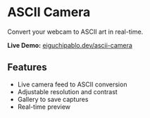 # ASCII Camera

Convert your webcam to ASCII art in real-time.

**Live Demo:** [eiguchipablo.dev/ascii-camera](https://eiguchipablo.dev/ascii-camera)

## Features

- Live camera feed to ASCII conversion
- Adjustable resolution and contrast
- Gallery to save captures
- Real-time preview